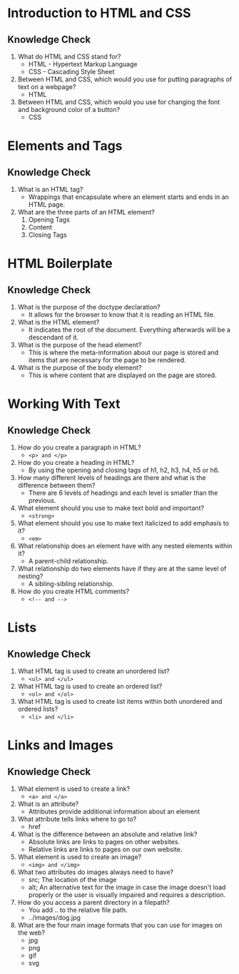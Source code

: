 # Introduction to HTML and CSS
## Knowledge Check
1. What do HTML and CSS stand for?
    * HTML - Hypertext Markup Language
    * CSS - Cascading Style Sheet
2. Between HTML and CSS, which would you use for putting paragraphs of text on a webpage?
    * HTML
3. Between HTML and CSS, which would you use for changing the font and background color of a button?
    * CSS
# Elements and Tags
## Knowledge Check
1. What is an HTML tag?
    * Wrappings that encapsulate where an element starts and ends in an HTML page.
2. What are the three parts of an HTML element?
	1. Opening Tags
	2. Content
	3. Closing Tags
# HTML Boilerplate
## Knowledge Check
1. What is the purpose of the doctype declaration?
    * It allows for the browser to know that it is reading an HTML file.
2. What is the HTML element?
    * It indicates the root of the document. Everything afterwards will be a descendant of it.
3. What is the purpose of the head element?
    * This is where the meta-information about our page is stored and items that are necessary for the page to be rendered.
4. What is the purpose of the body element?
    * This is where content that are displayed on the page are stored.
# Working With Text
## Knowledge Check
1. How do you create a paragraph in HTML?
    * `<p> and </p>`
2. How do you create a heading in HTML?
    * By using the opening and closing tags of h1, h2, h3, h4, h5 or h6.
3. How many different levels of headings are there and what is the difference between them?
    * There are 6 levels of headings and each level is smaller than the previous.
4. What element should you use to make text bold and important?
    * `<strong>`
5. What element should you use to make text italicized to add emphasis to it?
    * `<em>`
6. What relationship does an element have with any nested elements within it?
    * A parent-child relationship.
7. What relationship do two elements have if they are at the same level of nesting?
    * A sibling-sibling relationship.
8. How do you create HTML comments?
    * `<!-- and -->`
# Lists
## Knowledge Check
1. What HTML tag is used to create an unordered list?
    * `<ul> and </ul>`
2. What HTML tag is used to create an ordered list?
    * `<ol> and </ol>`
3. What HTML tag is used to create list items within both unordered and ordered lists?
    * `<li> and </li>`
# Links and Images
## Knowledge Check
1. What element is used to create a link?
	* `<a> and </a>`
2. What is an attribute?
	* Attributes provide additional information about an element
3. What attribute tells links where to go to?
	* href
4. What is the difference between an absolute and relative link?
	* Absolute links are links to pages on other websites.
	* Relative links are links to pages on our own website.
5. What element is used to create an image?
	* `<img> and </img>`
6. What two attributes do images always need to have?
	* src; The location of the image
	* alt; An alternative text for the image in case the image doesn't load properly or the user is visually impaired and requires a description.
7. How do you access a parent directory in a filepath?
	* You add .. to the relative file path.
	* ../images/dog.jpg
8. What are the four main image formats that you can use for images on the web?
	* jpg
	* png
	* gif
	* svg